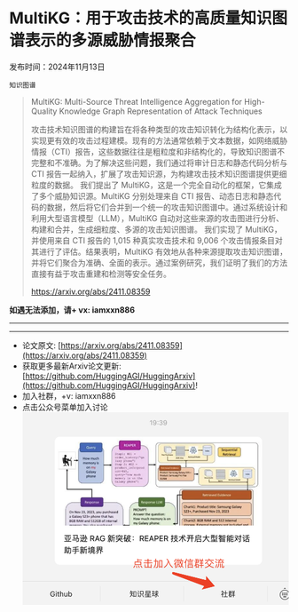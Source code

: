 # MultiKG：用于攻击技术的高质量知识图谱表示的多源威胁情报聚合
发布时间：2024年11月13日

`知识图谱`
> MultiKG: Multi-Source Threat Intelligence Aggregation for High-Quality Knowledge Graph Representation of Attack Techniques
>
> 攻击技术知识图谱的构建旨在将各种类型的攻击知识转化为结构化表示，以实现更有效的攻击过程建模。现有的方法通常依赖于文本数据，如网络威胁情报（CTI）报告，这些数据往往是粗粒度和非结构化的，导致知识图谱不完整和不准确。为了解决这些问题，我们通过将审计日志和静态代码分析与 CTI 报告一起纳入，扩展了攻击知识源，为构建攻击技术知识图谱提供更细粒度的数据。
  我们提出了 MultiKG，这是一个完全自动化的框架，它集成了多个威胁知识源。MultiKG 分别处理来自 CTI 报告、动态日志和静态代码的数据，然后将它们合并到一个统一的攻击知识图谱中。通过系统设计和利用大型语言模型（LLM），MultiKG 自动对这些来源的攻击图进行分析、构建和合并，生成细粒度、多源的攻击知识图谱。
  我们实现了 MultiKG，并使用来自 CTI 报告的 1,015 种真实攻击技术和 9,006 个攻击情报条目对其进行了评估。结果表明，MultiKG 有效地从各种来源提取攻击知识图谱，并将它们聚合为准确、全面的表示。通过案例研究，我们证明了我们的方法直接有益于攻击重建和检测等安全任务。
>
> https://arxiv.org/abs/2411.08359

**如遇无法添加，请+ vx: iamxxn886**
<hr />


<hr />

- 论文原文: [https://arxiv.org/abs/2411.08359](https://arxiv.org/abs/2411.08359)
- 获取更多最新Arxiv论文更新: [https://github.com/HuggingAGI/HuggingArxiv](https://github.com/HuggingAGI/HuggingArxiv)!
- 加入社群，+v: iamxxn886
- 点击公众号菜单加入讨论
![](https://raw.githubusercontent.com/HuggingAGI/wx_assets/main/2024/07/31/1722434818326-94339e92-22f1-4472-9d27-fed232f70b5d.jpeg)